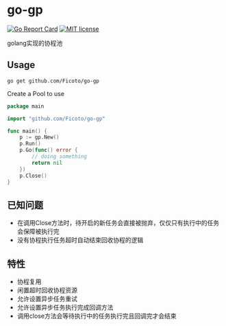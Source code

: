 # go-gp
[![Go Report Card](https://goreportcard.com/badge/github.com/Ficoto/go-gp)](https://goreportcard.com/report/github.com/Ficoto/go-gp)
[![MIT license](http://img.shields.io/badge/license-MIT-9d1f14)](http://opensource.org/licenses/MIT)

golang实现的协程池

## Usage
```
go get github.com/Ficoto/go-gp
```
Create a Pool to use
```go
package main

import "github.com/Ficoto/go-gp"

func main() {
	p := gp.New()
	p.Run()
	p.Go(func() error {
		// doing something
		return nil
	})
	p.Close()
}
```

## 已知问题
 - 在调用Close方法时，待开启的新任务会直接被抛弃，仅仅只有执行中的任务会保障被执行完
 - 没有协程执行任务超时自动结束回收协程的逻辑

## 特性
 - 协程复用
 - 闲置超时回收协程资源
 - 允许设置异步任务重试
 - 允许设置异步任务执行完成回调方法
 - 调用close方法会等待执行中的任务执行完且回调完才会结束